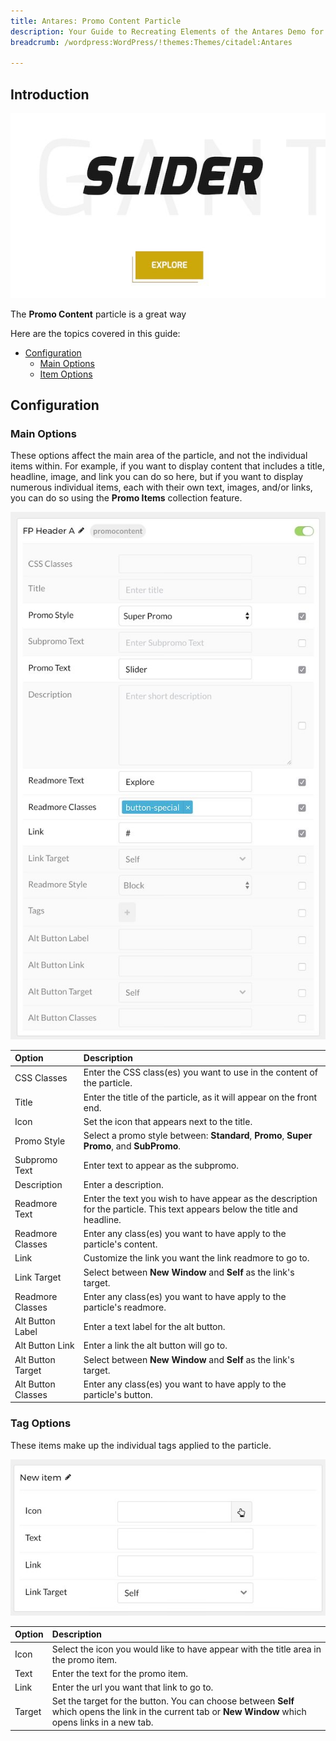 ```yaml
---
title: Antares: Promo Content Particle
description: Your Guide to Recreating Elements of the Antares Demo for WordPress
breadcrumb: /wordpress:WordPress/!themes:Themes/citadel:Antares

---
```


## Introduction

![](assets/particle_promo1.jpeg)

The **Promo Content** particle is a great way  

Here are the topics covered in this guide:

* [Configuration](#configuration)
    - [Main Options](#main-options)
    - [Item Options](#item-options)

## Configuration

### Main Options 

These options affect the main area of the particle, and not the individual items within. For example, if you want to display content that includes a title, headline, image, and link you can do so here, but if you want to display numerous individual items, each with their own text, images, and/or links, you can do so using the **Promo Items** collection feature.

![](assets/particle_promo2.jpeg)

| Option             | Description                                                                                                                 |
| :-----             | :-----                                                                                                                      |
| CSS Classes        | Enter the CSS class(es) you want to use in the content of the particle.                                                     |
| Title              | Enter the title of the particle, as it will appear on the front end.                                                        |
| Icon               | Set the icon that appears next to the title.                                                                                |
| Promo Style        | Select a promo style between: **Standard**, **Promo**, **Super Promo**, and **SubPromo**.                                   |
| Subpromo Text      | Enter text to appear as the subpromo.                                                                                       |
| Description        | Enter a description.                                                                                                        |
| Readmore Text      | Enter the text you wish to have appear as the description for the particle. This text appears below the title and headline. |
| Readmore Classes   | Enter any class(es) you want to have apply to the particle's content.                                                       |
| Link               | Customize the link you want the link readmore to go to.                                                                     |
| Link Target        | Select between **New Window** and **Self** as the link's target.                                                            |
| Readmore Classes   | Enter any class(es) you want to have apply to the particle's readmore.                                                      |
| Alt Button Label   | Enter a text label for the alt button.                                                                                      |
| Alt Button Link    | Enter a link the alt button will go to.                                                                                     |
| Alt Button Target  | Select between **New Window** and **Self** as the link's target.                                                            |
| Alt Button Classes | Enter any class(es) you want to have apply to the particle's button.                                                        |

### Tag Options

These items make up the individual tags applied to the particle.

![](assets/particle_promo3.jpeg)

| Option | Description                                                                                                                                              |
| :----- | :-----                                                                                                                                                   |
| Icon   | Select the icon you would like to have appear with the title area in the promo item.                                                                     |
| Text   | Enter the text for the promo item.                                                                                                                       |
| Link   | Enter the url you want that link to go to.                                                                                                               |
| Target | Set the target for the button. You can choose between **Self** which opens the link in the current tab or **New Window** which opens links in a new tab. |

